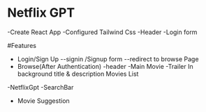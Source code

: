 # Netflix GPT

-Create React App
-Configured Tailwind Css
-Header
-Login form

#Features

- Login/Sign Up
  --signin /Signup form
  --redirect to browse Page
- Browse(After Authentication)
  -header
  -Main Movie
  -Trailer In background
  title & description
  Movies List

-NetflixGpt
-SearchBar

- Movie Suggestion
